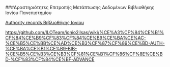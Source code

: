 ###Δραστηριότητες Επιτροπής Μετάπτωσης Δεδομένων Βιβλιοθήκης Ιονίου Πανεπιστημίου

[Authority records Βιβλιοθήκης Ιονίου]( https://github.com/ILOTeam/ionio2ilsas/wiki/Authority-records-%CE%92%CE%B9%CE%B2%CE%BB%CE%B9%CE%BF%CE%B8%CE%AE%CE%BA%CE%B7%CF%82-%CE%99%CE%BF%CE%BD%CE%AF%CE%BF%CF%85)

https://github.com/ILOTeam/ionio2ilsas/wiki/%CE%A3%CF%84%CE%B1%CF%84%CE%B9%CF%83%CF%84%CE%B9%CE%BA%CE%AC-%CE%B5%CE%BB%CE%AD%CE%B3%CF%87%CF%89%CE%BD-AUTH-%CE%BA%CE%B1%CE%B9-BIB-%CE%B5%CE%B3%CE%B3%CF%81%CE%B1%CF%86%CF%8E%CE%BD-%CF%83%CF%84%CE%BF-ADVANCE
